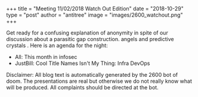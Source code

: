 +++
title =  "Meeting 11/02/2018 Watch Out Edition"
date = "2018-10-29"
type = "post"
author = "antitree"
image = "images/2600_watchout.png"
+++

Get ready for a confusing explanation of anonymity in spite of our
discussion about a parasitic gap construction. angels and predictive
crystals . Here is an agenda for the night:

* All: This month in infosec
* JustBill: Cool Title Names Isn't My Thing: Infra DevOps


Disclaimer: All blog text is automatically generated by the 2600 bot of doom. The presentations are real but otherwise we do not really know what will be produced. All complaints should be directed at the bot.

